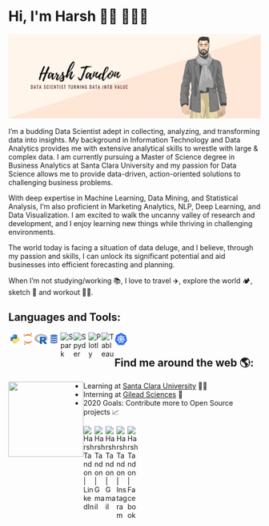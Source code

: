 # Hi, I'm Harsh 👋🏻 👨🏻‍💻
<img src="https://raw.githubusercontent.com/harshtandon23/harshtandon23/master/HarshTandon_header.png" alt="banner that says Harsh Tandon - Data Scientist, converting data into value alongside a cartoon illustration of Harsh">

 
I’m a budding Data Scientist adept in collecting, analyzing, and transforming data into insights. My background in Information Technology and Data Analytics provides me with extensive analytical skills to wrestle with large & complex data. I am currently pursuing a Master of Science degree in Business Analytics at Santa Clara University and my passion for Data Science allows me to provide data-driven, action-oriented solutions to challenging business problems. 

With deep expertise in Machine Learning, Data Mining, and Statistical Analysis, I’m also proficient in Marketing Analytics, NLP, Deep Learning, and Data Visualization. I am excited to walk the uncanny valley of research and development, and I enjoy learning new things while thriving in challenging environments.

The world today is facing a situation of data deluge, and I believe, through my passion and skills, I can unlock its significant potential and aid businesses into efficient forecasting and planning.

When I’m not studying/working 📚, I love to travel ✈️, explore the world 🏕️, sketch 🎨 and workout 🏋️‍♂️. 

## Languages and Tools:
<img align="left" alt="Python" width="26px" src="https://raw.githubusercontent.com/github/explore/80688e429a7d4ef2fca1e82350fe8e3517d3494d/topics/python/python.png" />
<img align="left" alt="Jupyter" width="26px" src="https://raw.githubusercontent.com/github/explore/80688e429a7d4ef2fca1e82350fe8e3517d3494d/topics/jupyter-notebook/jupyter-notebook.png" />
<img align="left" alt="R" width="26px" src="https://raw.githubusercontent.com/github/explore/80688e429a7d4ef2fca1e82350fe8e3517d3494d/topics/r/r.png" />
<img align="left" alt="SQL" width="26px" src="https://raw.githubusercontent.com/github/explore/80688e429a7d4ef2fca1e82350fe8e3517d3494d/topics/sql/sql.png" />
<img align="left" alt="Spark" width="26px" src="https://pbs.twimg.com/profile_images/691922168654008320/PmmmH_S0.png" />
<img align="left" alt="Spyder" width="30px" src="https://upload.wikimedia.org/wikipedia/commons/thumb/7/7e/Spyder_logo.svg/1200px-Spyder_logo.svg.png" />
<img align="left" alt="Plotly" width="26px" src="https://assets.codepen.io/237913/internal/avatars/users/default.png?format=auto&height=256&version=6&width=256" />
<img align="left" alt="Tableau" width="26px" src="https://windows-1.com/wp-content/uploads/2019/09/Tableau-Desktop-Icon.png" />
<img align="left" alt="Kubernetes" width="26px" src="https://raw.githubusercontent.com/github/explore/80688e429a7d4ef2fca1e82350fe8e3517d3494d/topics/kubernetes/kubernetes.png" />
<br/>

## Find me around the web 🌎: 
<img align="left" width="150" height="150" src="https://github.com/M0nica/M0nica/blob/main/octomonica/m0nica-octocat-rotating.gif?raw=true"></a>

- Learning at [Santa Clara University](https://www.scu.edu/) ✍🏾
- Interning at [Gilead Sciences](https://www.gilead.com/) 💼
- 2020 Goals: Contribute more to Open Source projects 📈

[<img align="left" alt="Harsh Tandon | LinkedIn" width="22px" src="https://cdn.jsdelivr.net/npm/simple-icons@v3/icons/linkedin.svg" />][linkedin]
[<img align="left" alt="Harsh Tandon | Gmail" width="22px" src="https://cdn.jsdelivr.net/npm/simple-icons@v3/icons/gmail.svg" />][gmail]
[<img align="left" alt="Harsh Tandon | Gmail" width="22px" src="https://cdn.jsdelivr.net/npm/simple-icons@v3/icons/github.svg" />][github]
[<img align="left" alt="Harsh Tandon | Instagram" width="22px" src="https://cdn.jsdelivr.net/npm/simple-icons@v3/icons/instagram.svg" />][instagram]
[<img align="left" alt="Harsh Tandon | Facebook" width="22px" src="https://cdn.jsdelivr.net/npm/simple-icons@v3/icons/facebook.svg" />][facebook]

[linkedin]: https://www.linkedin.com/in/tandon-harsh/
[instagram]: https://www.instagram.com/harsh_tandon23/
[facebook]: https://www.facebook.com/harsh.tandon3
[gmail]: mailto:harsh.tandon23@gmail.com
[github]: https://github.com/harshtandon23

